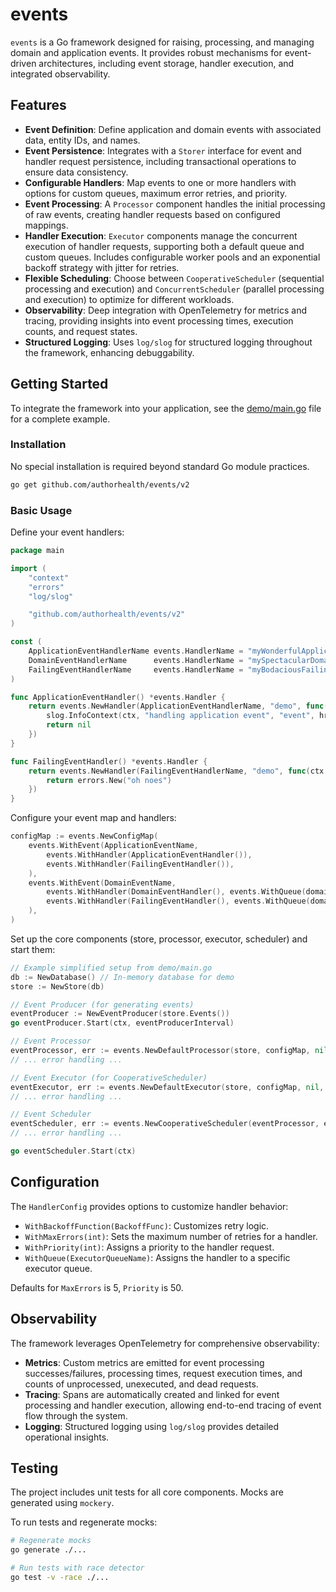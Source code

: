 # events

`events` is a Go framework designed for raising, processing, and managing domain and application events. It provides robust mechanisms for event-driven architectures, including event storage, handler execution, and integrated observability.

## Features

  * **Event Definition**: Define application and domain events with associated data, entity IDs, and names.
  * **Event Persistence**: Integrates with a `Storer` interface for event and handler request persistence, including transactional operations to ensure data consistency.
  * **Configurable Handlers**: Map events to one or more handlers with options for custom queues, maximum error retries, and priority.
  * **Event Processing**: A `Processor` component handles the initial processing of raw events, creating handler requests based on configured mappings.
  * **Handler Execution**: `Executor` components manage the concurrent execution of handler requests, supporting both a default queue and custom queues. Includes configurable worker pools and an exponential backoff strategy with jitter for retries.
  * **Flexible Scheduling**: Choose between `CooperativeScheduler` (sequential processing and execution) and `ConcurrentScheduler` (parallel processing and execution) to optimize for different workloads.
  * **Observability**: Deep integration with OpenTelemetry for metrics and tracing, providing insights into event processing times, execution counts, and request states.
  * **Structured Logging**: Uses `log/slog` for structured logging throughout the framework, enhancing debuggability.

## Getting Started

To integrate the framework into your application, see the [demo/main.go](demo/main.go) file for a complete example.

### Installation

No special installation is required beyond standard Go module practices.

```bash
go get github.com/authorhealth/events/v2
```

### Basic Usage

Define your event handlers:

```go
package main

import (
	"context"
	"errors"
	"log/slog"

	"github.com/authorhealth/events/v2"
)

const (
	ApplicationEventHandlerName events.HandlerName = "myWonderfulApplicationEventHandler"
	DomainEventHandlerName      events.HandlerName = "mySpectacularDomainEventHandler"
	FailingEventHandlerName     events.HandlerName = "myBodaciousFailingEventHandler"
)

func ApplicationEventHandler() *events.Handler {
	return events.NewHandler(ApplicationEventHandlerName, "demo", func(ctx context.Context, hr *events.HandlerRequest) error {
		slog.InfoContext(ctx, "handling application event", "event", hr.EventName, "id", hr.EventID)
		return nil
	})
}

func FailingEventHandler() *events.Handler {
	return events.NewHandler(FailingEventHandlerName, "demo", func(ctx context.Context, hr *events.HandlerRequest) error {
		return errors.New("oh noes")
	})
}
```

Configure your event map and handlers:

```go
configMap := events.NewConfigMap(
    events.WithEvent(ApplicationEventName,
        events.WithHandler(ApplicationEventHandler()),
        events.WithHandler(FailingEventHandler()),
    ),
    events.WithEvent(DomainEventName,
        events.WithHandler(DomainEventHandler(), events.WithQueue(domainQueueName)),
        events.WithHandler(FailingEventHandler(), events.WithQueue(domainQueueName)),
    ),
)
```

Set up the core components (store, processor, executor, scheduler) and start them:

```go
// Example simplified setup from demo/main.go
db := NewDatabase() // In-memory database for demo
store := NewStore(db)

// Event Producer (for generating events)
eventProducer := NewEventProducer(store.Events())
go eventProducer.Start(ctx, eventProducerInterval)

// Event Processor
eventProcessor, err := events.NewDefaultProcessor(store, configMap, nil, "demo", eventProcessorNumWorkers, eventProcessorLimit)
// ... error handling ...

// Event Executor (for CooperativeScheduler)
eventExecutor, err := events.NewDefaultExecutor(store, configMap, nil, "demo", eventExecutorNumWorkers, eventExecutorLimit)
// ... error handling ...

// Event Scheduler
eventScheduler, err := events.NewCooperativeScheduler(eventProcessor, eventExecutor, "demo", eventSchedulerInterval)
// ... error handling ...

go eventScheduler.Start(ctx)
```

## Configuration

The `HandlerConfig` provides options to customize handler behavior:

  * `WithBackoffFunction(BackoffFunc)`: Customizes retry logic.
  * `WithMaxErrors(int)`: Sets the maximum number of retries for a handler.
  * `WithPriority(int)`: Assigns a priority to the handler request.
  * `WithQueue(ExecutorQueueName)`: Assigns the handler to a specific executor queue.

Defaults for `MaxErrors` is 5, `Priority` is 50.

## Observability

The framework leverages OpenTelemetry for comprehensive observability:

  * **Metrics**: Custom metrics are emitted for event processing successes/failures, processing times, request execution times, and counts of unprocessed, unexecuted, and dead requests.
  * **Tracing**: Spans are automatically created and linked for event processing and handler execution, allowing end-to-end tracing of event flow through the system.
  * **Logging**: Structured logging using `log/slog` provides detailed operational insights.

## Testing

The project includes unit tests for all core components. Mocks are generated using `mockery`.

To run tests and regenerate mocks:

```bash
# Regenerate mocks
go generate ./...

# Run tests with race detector
go test -v -race ./...
```
